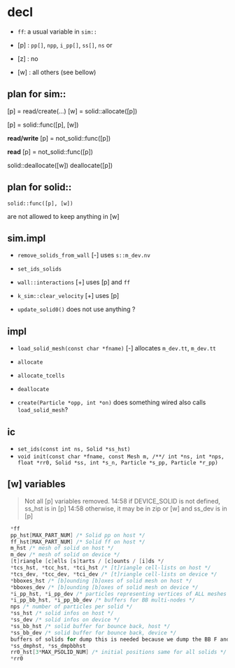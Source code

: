 # decl

* `ff`: a usual variable in `sim::`

* [p] : `pp[]`, `npp`, `i_pp[]`, `ss[]`, `ns`
or
* [z] : no
* [w] : all others (see bellow)

## plan for sim::
   [p] = read/create(...)
   [w] = solid::allocate([p])

   [p] = solid::func([p], [w])

   **read/write**
   [p] = not_solid::func([p])

   **read**
   [p] = not_solid::func([p])

   solid::deallocate([w])
   deallocate([p])

## plan for solid::
	solid::func([p], [w])
   are not allowed to keep anything in [w]

## sim.impl
* `remove_solids_from_wall` [-]
uses `s::m_dev.nv`

* `set_ids_solids`

* `wall::interactions` [+]
uses [p] and `ff`

* `k_sim::clear_velocity` [+]
uses [p]

* `update_solid0()`
does not use anything ?

## impl
* `load_solid_mesh(const char *fname)` [-]
allocates `m_dev.tt`, `m_dev.tt`

* `allocate`
* `allocate_tcells`
* `deallocate`

* `create(Particle *opp, int *on)`
does something wired also calls `load_solid_mesh`?

## ic
* `set_ids(const int ns, Solid *ss_hst)`
* `void init(const char *fname, const Mesh m, /**/
	 int *ns, int *nps, float *rr0, Solid *ss, int *s_n, Particle *s_pp, Particle *r_pp)`

## [w] variables
> Not all [p] variables removed.
> 14:58 if DEVICE_SOLID is not defined, ss_hst is in [p]
> 14:58 otherwise, it may be in zip or [w] and ss_dev is in [p]

``` C
 *ff
 pp_hst[MAX_PART_NUM] /* Solid pp on host */
 ff_hst[MAX_PART_NUM] /* Solid ff on host */
 m_hst /* mesh of solid on host */
 m_dev /* mesh of solid on device */
 [t]riangle [c]ells [s]tarts / [c]ounts / [i]ds */
 *tcs_hst, *tcc_hst, *tci_hst /* [t]riangle cell-lists on host */
 *tcs_dev, *tcc_dev, *tci_dev /* [t]riangle cell-lists on device */
 *bboxes_hst /* [b]ounding [b]oxes of solid mesh on host */
 *bboxes_dev /* [b]ounding [b]oxes of solid mesh on device */
 *i_pp_hst, *i_pp_dev /* particles representing vertices of ALL meshes of solid [i]nterfaces */
 *i_pp_bb_hst, *i_pp_bb_dev /* buffers for BB multi-nodes */
 nps /* number of particles per solid */
 *ss_hst /* solid infos on host */
 *ss_dev /* solid infos on device */
 *ss_bb_hst /* solid buffer for bounce back, host */
 *ss_bb_dev /* solid buffer for bounce back, device */
 buffers of solids for dump this is needed because we dump the BB F and T separetely */
 *ss_dmphst, *ss_dmpbbhst
 rr0_hst[3*MAX_PSOLID_NUM] /* initial positions same for all solids */
 *rr0
```
